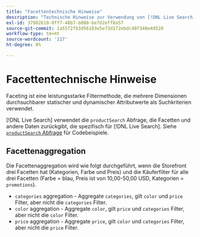 ```yaml
---
title: "Facettentechnische Hinweise"
description: "Technische Hinweise zur Verwendung von [!DNL Live Search] Facetten."
exl-id: 37982610-0ff7-48b7-b088-be7d2eff8a57
source-git-commit: 1a55f2fb3d56183e5e73d172ebdc40f340e4d520
workflow-type: tm+mt
source-wordcount: '117'
ht-degree: 0%

---
```


# Facettentechnische Hinweise

Faceting ist eine leistungsstarke Filtermethode, die mehrere Dimensionen durchsuchbarer statischer und dynamischer Attributwerte als Suchkriterien verwendet.

[!DNL Live Search] verwendet die `productSearch` Abfrage, die Facetten und andere Daten zurückgibt, die spezifisch für [!DNL Live Search]. Siehe [`productSearch` Abfrage](https://developer.adobe.com/commerce/webapi/graphql/schema/live-search/queries/product-search/) für Codebeispiele.

## Facettenaggregation

Die Facettenaggregation wird wie folgt durchgeführt, wenn die Storefront drei Facetten hat (Kategorien, Farbe und Preis) und die Käuferfilter für alle drei Facetten (Farbe = blau, Preis ist von 10,00-50,00 USD, Kategorien = `promotions`).

* `categories` aggregation - Aggregate `categories`, gilt `color` und `price` Filter, aber nicht die `categories` Filter.
* `color` aggregation - Aggregate `color`, gilt `price` und `categories` Filter, aber nicht die `color` Filter.
* `price` aggregation - Aggregate `price`, gilt `color` und `categories` Filter, aber nicht die `price` Filter.
